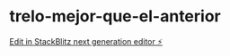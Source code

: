 # trelo-mejor-que-el-anterior

[Edit in StackBlitz next generation editor ⚡️](https://stackblitz.com/~/github.com/alejandr000000000/trelo-mejor-que-el-anterior)